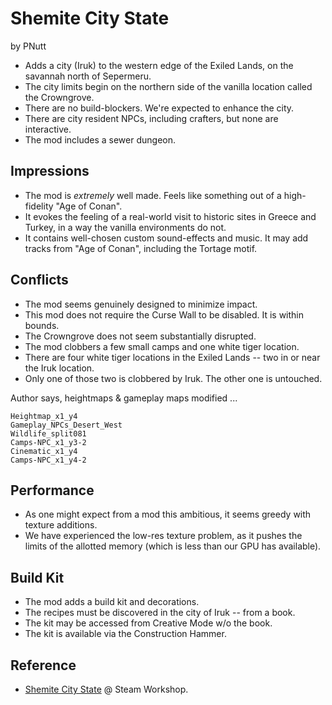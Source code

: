 # Shemite City State

by PNutt

- Adds a city (Iruk) to the western edge of the Exiled Lands, on the savannah north of Sepermeru.
- The city limits begin on the northern side of the vanilla location called the Crowngrove.
- There are no build-blockers. We're expected to enhance the city.
- There are city resident NPCs, including crafters, but none are interactive.
- The mod includes a sewer dungeon.

## Impressions

- The mod is _extremely_ well made. Feels like something out of a high-fidelity "Age of Conan".
- It evokes the feeling of a real-world visit to historic sites in Greece and Turkey, in a way the vanilla environments do not.
- It contains well-chosen custom sound-effects and music. It may add tracks from "Age of Conan", including the Tortage motif.

## Conflicts

- The mod seems genuinely designed to minimize impact.
- This mod does not require the Curse Wall to be disabled. It is within bounds.
- The Crowngrove does not seem substantially disrupted.
- The mod clobbers a few small camps and one white tiger location.
- There are four white tiger locations in the Exiled Lands -- two in or near the Iruk location.
- Only one of those two is clobbered by Iruk. The other one is untouched.

Author says, heightmaps & gameplay maps modified ...

```
Heightmap_x1_y4
Gameplay_NPCs_Desert_West
Wildlife_split081
Camps-NPC_x1_y3-2
Cinematic_x1_y4
Camps-NPC_x1_y4-2
```

## Performance

- As one might expect from a mod this ambitious, it seems greedy with texture additions.
- We have experienced the low-res texture problem, as it pushes the limits of the allotted memory (which is less than our GPU has available).

## Build Kit

- The mod adds a build kit and decorations.
- The recipes must be discovered in the city of Iruk -- from a book.
- The kit may be accessed from Creative Mode w/o the book.
- The kit is available via the Construction Hammer.

## Reference

- [Shemite City State](https://steamcommunity.com/sharedfiles/filedetails/?id=2949501637) @ Steam Workshop.
